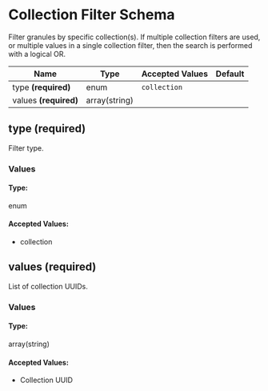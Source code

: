 # Collection Filter Schema

Filter granules by specific collection(s). If multiple collection filters are used, or multiple values in a single collection filter, then the search is performed with a logical OR.


| Name | Type | Accepted Values | Default |
|------|------|--------|---------|
| type **(required)**| enum| `collection`|  |
| values **(required)**| array(string)| |  |


## type **(required)**

Filter type.

### Values

#### Type:
enum


#### Accepted Values:
* collection





## values **(required)**

List of collection UUIDs.

### Values

#### Type:
array(string)


#### Accepted Values:

* Collection UUID





